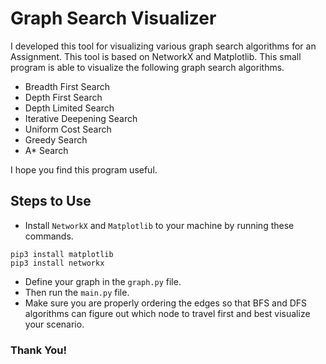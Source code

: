 # Graph Search Visualizer

I developed this tool for visualizing various graph search algorithms for an Assignment. This tool is based on NetworkX and Matplotlib. This small program is able to visualize the following graph search algorithms.

- Breadth First Search
- Depth First Search
- Depth Limited Search
- Iterative Deepening Search
- Uniform Cost Search
- Greedy Search
- A\* Search

I hope you find this program useful.

## Steps to Use

- Install `NetworkX` and `Matplotlib` to your machine by running these commands.

```coq
pip3 install matplotlib
pip3 install networkx
```

- Define your graph in the `graph.py` file.
- Then run the `main.py` file.
- Make sure you are properly ordering the edges so that BFS and DFS algorithms can figure out which node to travel first and best visualize your scenario.

### Thank You!
